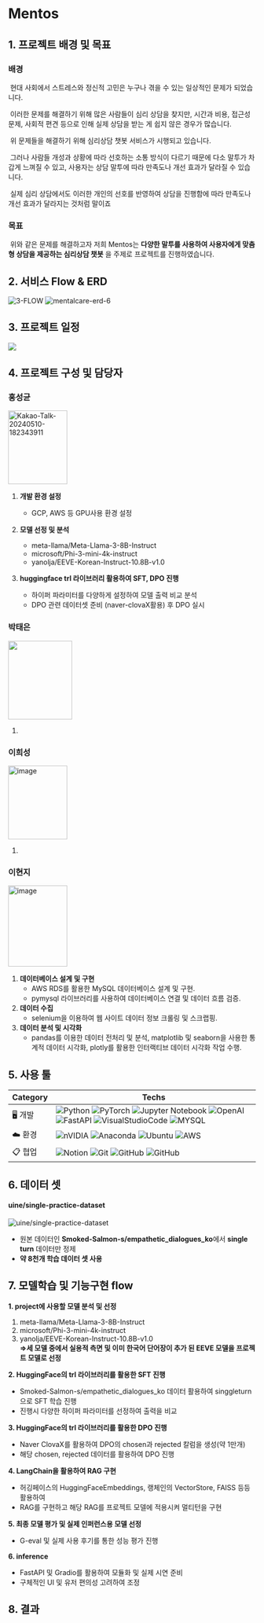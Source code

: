 # Mentos



## 1. 프로젝트 배경 및 목표

### 배경

​	현대 사회에서 스트레스와 정신적 고민은 누구나 겪을 수 있는 일상적인 문제가 되었습니다.  

​	이러한 문제를 해결하기 위해 많은 사람들이 심리 상담을 찾지만, 시간과 비용, 접근성 문제, 사회적 편견 등으로 인해 실제 상담을 받는 게 쉽지 않은 경우가 많습니다.  

​	위 문제들을 해결하기 위해 심리상담 챗봇 서비스가 시행되고 있습니다. 

​	그러나 사람들 개성과 상황에 따라 선호하는 소통 방식이 다르기 때문에 다소 말투가 차갑게 느껴질 수 있고, 사용자는 상담 말투에 따라 만족도나 개선 효과가 달라질 수 있습니다.

​	실제 심리 상담에서도 이러한 개인의 선호를 반영하여 상담을 진행함에 따라 만족도나 개선 효과가 달라지는 것처럼 말이죠

### 목표

​	위와 같은 문제를 해결하고자 저희 Mentos는 __다양한 말투를 사용하여 사용자에게 맞춤형 상담을 제공하는 심리상담 챗봇__ 을 주제로 프로젝트를 진행하였습니다.





## 2. 서비스 Flow & ERD
<img src="https://i.ibb.co/KXLw5Mm/3-FLOW.jpg" alt="3-FLOW" border="0">

<img src="https://i.ibb.co/dpk7Xjz/mentalcare-erd-6.png" alt="mentalcare-erd-6" border="0">

## 3. 프로젝트 일정
<img src="https://i.ibb.co/hBPQzcP/image.png" />

## 4. 프로젝트 구성 및 담당자

### 홍성균

<img src="https://i.ibb.co/ydy5G3H/Kakao-Talk-20240510-182343911.png" alt="Kakao-Talk-20240510-182343911" border="0" height="150" width="120"/>

1. **개발 환경 설정**
   - GCP, AWS 등 GPU사용 환경 설정

2. **모델 선정 및 분석** 
   - meta-llama/Meta-Llama-3-8B-Instruct
   - microsoft/Phi-3-mini-4k-instruct
   - yanolja/EEVE-Korean-Instruct-10.8B-v1.0
  
3. **huggingface trl 라이브러리 활용하여 SFT, DPO 진행**
   - 하이퍼 파라미터를 다양하게 설정하여 모델 출력 비교 분석
   - DPO 관련 데이터셋 준비 (naver-clovaX활용) 후 DPO 실시


### 박태은

<img src="https://i.ibb.co/K9jXHcM/image.png"  height="160" width="130"/>

1. 





### 이희성

<img src="https://i.ibb.co/NtvvgzH/image.png" alt="image" border="0" height="150" width="120"/>

1. 





### 이현지


<img src="https://i.ibb.co/RvKVd8v/image.png" alt="image" border="0" height="165" width="120"/>  



1. **데이터베이스 설계 및 구현**
   - AWS RDS를 활용한 MySQL 데이터베이스 설계 및 구현. 
   - pymysql 라이브러리를 사용하여 데이터베이스 연결 및 데이터 흐름 검증.
2.  **데이터 수집**
     - selenium을 이용하여 웹 사이트 데이터 정보 크롤링 및 스크랩핑.
3. **데이터 분석 및 시각화**
   - pandas를 이용한 데이터 전처리 및 분석, matplotlib 및 seaborn을 사용한 통계적 데이터 시각화, plotly를 활용한 인터랙티브 데이터 시각화 작업 수행.





##  5. 사용 툴

| Category | Techs                                                        |
| -------- | ------------------------------------------------------------ |
| 🖥️ 개발   | ![Python](https://img.shields.io/badge/python-3670A0?style=for-the-badge&logo=python&logoColor=white) ![PyTorch](https://img.shields.io/badge/PyTorch-%23EE4C2C.svg?style=for-the-badge&logo=PyTorch&logoColor=white)  ![Jupyter Notebook](https://img.shields.io/badge/jupyter-%23FA0F00.svg?style=for-the-badge&logo=jupyter&logoColor=white) ![OpenAI](https://img.shields.io/badge/openai-412991?style=for-the-badge&logo=openai&logoColor=white)  ![FastAPI](https://img.shields.io/badge/FastAPI-005571?style=for-the-badge&logo=fastapi) ![VisualStudioCode](https://img.shields.io/badge/visualstudiocode-007ACC?style=for-the-badge&logo=mysql&logoColor=white) ![MYSQL](https://img.shields.io/badge/MySQL-00000F?style=for-the-badge&logo=mysql&logoColor=white) |
| ☁️ 환경   | ![nVIDIA](https://img.shields.io/badge/nVIDIA-%2376B900.svg?style=for-the-badge&logo=nVIDIA&logoColor=white) ![Anaconda](https://img.shields.io/badge/Anaconda-%2344A833.svg?style=for-the-badge&logo=anaconda&logoColor=white) ![Ubuntu](https://img.shields.io/badge/Ubuntu-E95420?style=for-the-badge&logo=ubuntu&logoColor=white) ![AWS](https://img.shields.io/badge/AWS-%23FF9900.svg?style=for-the-badge&logo=amazon-aws&logoColor=white) |
| 📋 협업   | ![Notion](https://img.shields.io/badge/Notion-%23000000.svg?style=for-the-badge&logo=notion&logoColor=white) ![Git](https://img.shields.io/badge/git-%23F05033.svg?style=for-the-badge&logo=git&logoColor=white) ![GitHub](https://img.shields.io/badge/github-%23121011.svg?style=for-the-badge&logo=github&logoColor=white) ![GitHub]( https://img.shields.io/badge/Discord-5865F2?style=for-the-badge&logo=Discord&logoColor=white) |





## 6. 데이터 셋

#### uine/single-practice-dataset

![uine/single-practice-dataset](https://i.ibb.co/LzMbHD5/image.png)

- 원본 데이터인 **Smoked-Salmon-s/empathetic_dialogues_ko**에서 **single turn** 데이터만 정제
- **약 8천개 학습 데이터 셋 사용**


## 7. 모델학습 및 기능구현 flow
**1. project에 사용할 모델 분석 및 선정** 
   1) meta-llama/Meta-Llama-3-8B-Instruct
   2) microsoft/Phi-3-mini-4k-instruct
   3) yanolja/EEVE-Korean-Instruct-10.8B-v1.0  
**=>세 모델 중에서 실용적 측면 및 이미 한국어 단어장이 추가 된 EEVE 모델을 프로젝트 모델로 선정** 

**2. HuggingFace의 trl 라이브러리를 활용한 SFT 진행**
   - Smoked-Salmon-s/empathetic_dialogues_ko 데이터 활용하여 singgleturn으로 SFT 학습 진행  
   - 진행시 다양한 하이퍼 파라미터를 선정하여 출력을 비교

**3. HuggingFace의 trl 라이브러리를 활용한 DPO 진행**
   - Naver ClovaX를 활용하여 DPO의 chosen과 rejected 칼럼을 생성(약 1만개)
   - 해당 chosen, rejected 데이터를 활용하여 DPO 진행

**4. LangChain을 활용하여 RAG 구현**
   - 허깅페이스의 HuggingFaceEmbeddings, 랭체인의 VectorStore, FAISS 등등 활용하여
   - RAG를 구현하고 해당 RAG를 프로젝트 모델에 적용시켜 멀티턴을 구현
 
**5. 최종 모델 평가 및 실제 인퍼런스용 모델 선정**
   - G-eval 및 실제 사용 후기를 통한 성능 평가 진행 

**6. inference**
   - FastAPI 및 Gradio를 활용하여 모듈화 및 실제 시연 준비
   - 구체적인 UI 및 유저 편의성 고려하여 조정


## 8. 결과

